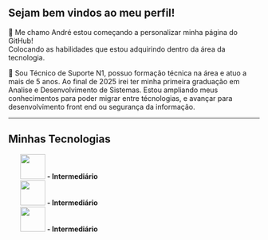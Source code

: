 ## Sejam bem vindos ao meu perfil!

:wolf: Me chamo André estou começando a personalizar minha página do GitHub! <br>
Colocando as habilidades que estou adquirindo dentro da área da tecnologia. <br>

:speech_balloon: Sou Técnico de Suporte N1, possuo formação técnica na área e atuo a mais de 5 anos.
Ao final de 2025 irei ter minha primeira graduação em Analise e Desenvolvimento de Sistemas.
Estou ampliando meus conhecimentos para poder migrar entre técnologias, e avançar para desenvolvimento front end ou segurança da informação. <br>

------

## Minhas Tecnologias

<ul>

<img src="https://cdn.jsdelivr.net/gh/devicons/devicon@latest/icons/html5/html5-original-wordmark.svg" width="50px"/> <strong> - Intermediário </strong> <br>
<img src="https://cdn.jsdelivr.net/gh/devicons/devicon@latest/icons/css3/css3-original-wordmark.svg" width="50px"/> <strong> - Intermediário </strong> <br>
<img src="https://cdn.jsdelivr.net/gh/devicons/devicon@latest/icons/github/github-original-wordmark.svg" width="50px"/> <strong> - Intermediário </strong> <br> 

</ul>

